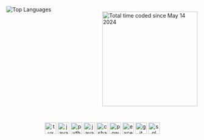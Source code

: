 <div style="display: flex; flex-direction: row-reverse;">
  <div style="flex: 1;">
    <p>
      <a href="https://wakatime.com/@528716ac-4762-490a-a3d4-738df4783a43"><img src="https://wakatime.com/share/@haineeee/460ee584-3850-4e90-b7a8-5cbf848eb217.svg" alt="Total time coded since May 14 2024" height="250"></a>
    </p>
  </div>
  <div style="flex: 1;">
    <img src="https://github-readme-stats.vercel.app/api/top-langs/?username=brendasantana04&hide_progress=false&layout=compact&theme=transparent" alt="Top Languages">
  </div>
</div>



## 
<div align="center">
<img
    height="30"
    src="https://upload.wikimedia.org/wikipedia/commons/thumb/3/35/Tux.svg/1727px-Tux.svg.png"
    alt="tux"/>
<img
    height="30"
    src="https://brandslogos.com/wp-content/uploads/images/large/java-logo-1.png"
    alt="java"/>
<img
    height="30"
    src="https://upload.wikimedia.org/wikipedia/commons/thumb/0/0a/Python.svg/2048px-Python.svg.png"
    alt="python"/> 
<img
height="30"
src="https://static-00.iconduck.com/assets.00/javascript-js-icon-2048x2048-nyxvtvk0.png"
alt="javascript"/>
<img
    height="30"
    src="https://seeklogo.com/images/C/c-sharp-c-logo-02F17714BA-seeklogo.com.png"
    alt="csharp"/>
<img
    height="30"
    src="https://upload.wikimedia.org/wikipedia/commons/thumb/c/cf/New_Power_BI_Logo.svg/630px-New_Power_BI_Logo.svg.png"
    alt="powerbi"/>
<img
    height="30"
    src="https://cdn-icons-png.flaticon.com/512/888/888850.png"
    alt="excel"/>
<img
    height="30"
    src="https://iconape.com/wp-content/png_logo_vector/git-icon.png"
    alt="git"/>
<img
  height="30"
  src="https://upload.wikimedia.org/wikipedia/commons/8/87/Sql_data_base_with_logo.png"
  alt="sql"/>
</div>


